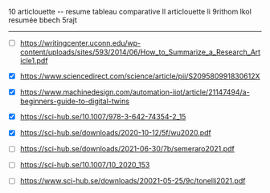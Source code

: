 10 articlouette -- resume 
tableau comparative ll articlouette li 9rithom lkol 
resumée bbech 5rajt 

---

- [ ] https://writingcenter.uconn.edu/wp-content/uploads/sites/593/2014/06/How_to_Summarize_a_Research_Article1.pdf
- [x] https://www.sciencedirect.com/science/article/pii/S209580991830612X
- [x] https://www.machinedesign.com/automation-iiot/article/21147494/a-beginners-guide-to-digital-twins
- [x] https://sci-hub.se/10.1007/978-3-642-74354-2_15
- [x] https://sci-hub.se/downloads/2020-10-12/5f/wu2020.pdf
- [ ] https://sci-hub.se/downloads/2021-06-30/7b/semeraro2021.pdf
- [ ] https://sci-hub.se/10.1007/10_2020_153
- [ ] https://www.sci-hub.se/downloads/20021-05-25/9c/tonelli2021.pdf

